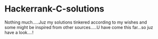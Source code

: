 # Hackerrank-C-solutions
Nothing much.....Juz my solutions tinkered according to my wishes and some might be inspired from other sources.....U have come this far...so juz have a look....!

